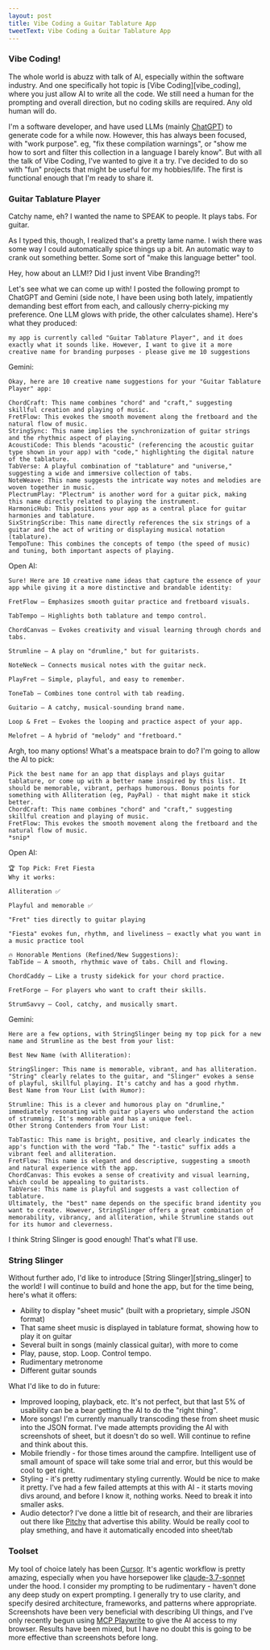 ```yaml
---
layout: post
title: Vibe Coding a Guitar Tablature App
tweetText: Vibe Coding a Guitar Tablature App
---
```


<h3>Vibe Coding!</h3>
The whole world is abuzz with talk of AI, especially within the software industry.  And one specifically hot topic is [Vibe Coding][vibe_coding], where you just allow AI to write all the code.  We still need a human for the prompting and overall direction, but no coding skills are required.  Any old human will do.

I'm a software developer, and have used LLMs (mainly [ChatGPT][chat_gpt]) to generate code for a while now.  However, this has always been focused, with "work purpose".  eg, "fix these compilation warnings", or "show me how to sort and filter this collection in a language I barely know".  But with all the talk of Vibe Coding, I've wanted to give it a try.  I've decided to do so with "fun" projects that might be useful for my hobbies/life.  The first is functional enough that I'm ready to share it.

<h3>Guitar Tablature Player</h3>
Catchy name, eh?  I wanted the name to SPEAK to people.  It plays tabs.  For guitar.  

As I typed this, though, I realized that's a pretty lame name.  I wish there was some way I could automatically spice things up a bit.  An automatic way to crank out something better.  Some sort of "make this language better" tool.

Hey, how about an LLM!?  Did I just invent Vibe Branding?!  

Let's see what we can come up with!  I posted the following prompt to ChatGPT and Gemini (side note, I have been using both lately, impatiently demanding best effort from each, and callously cherry-picking my preference.  One LLM glows with pride, the other calculates shame).  Here's what they produced:

<pre><code class="wrapped-code">my app is currently called "Guitar Tablature Player", and it does exactly what it sounds like. However, I want to give it a more creative name for branding purposes - please give me 10 suggestions</code></pre>

Gemini:
<pre><code class="wrapped-code">Okay, here are 10 creative name suggestions for your "Guitar Tablature Player" app:

ChordCraft: This name combines "chord" and "craft," suggesting skillful creation and playing of music.
FretFlow: This evokes the smooth movement along the fretboard and the natural flow of music.
StringSync: This name implies the synchronization of guitar strings and the rhythmic aspect of playing.
AcoustiCode: This blends "acoustic" (referencing the acoustic guitar type shown in your app) with "code," highlighting the digital nature of the tablature.
TabVerse: A playful combination of "tablature" and "universe," suggesting a wide and immersive collection of tabs.
NoteWeave: This name suggests the intricate way notes and melodies are woven together in music.
PlectrumPlay: "Plectrum" is another word for a guitar pick, making this name directly related to playing the instrument.
HarmonicHub: This positions your app as a central place for guitar harmonies and tablature.
SixStringScribe: This name directly references the six strings of a guitar and the act of writing or displaying musical notation (tablature).
TempoTune: This combines the concepts of tempo (the speed of music) and tuning, both important aspects of playing.</code></pre>

Open AI:
<pre><code class="wrapped-code">Sure! Here are 10 creative name ideas that capture the essence of your app while giving it a more distinctive and brandable identity:

FretFlow – Emphasizes smooth guitar practice and fretboard visuals.

TabTempo – Highlights both tablature and tempo control.

ChordCanvas – Evokes creativity and visual learning through chords and tabs.

Strumline – A play on "drumline," but for guitarists.

NoteNeck – Connects musical notes with the guitar neck.

PlayFret – Simple, playful, and easy to remember.

ToneTab – Combines tone control with tab reading.

Guitario – A catchy, musical-sounding brand name.

Loop & Fret – Evokes the looping and practice aspect of your app.

Melofret – A hybrid of "melody" and "fretboard."</code></pre>

Argh, too many options!  What's a meatspace brain to do?  I'm going to allow the AI to pick:

<pre><code class="wrapped-code">Pick the best name for an app that displays and plays guitar tablature, or come up with a better name inspired by this list. It should be memorable, vibrant, perhaps humorous. Bonus points for something with Alliteration (eg, PayPal) - that might make it stick better. 
ChordCraft: This name combines "chord" and "craft," suggesting skillful creation and playing of music.
FretFlow: This evokes the smooth movement along the fretboard and the natural flow of music.
*snip*</code></pre>

Open AI:
<pre><code class="wrapped-code">🏆 Top Pick: Fret Fiesta
Why it works:

Alliteration ✅

Playful and memorable ✅

"Fret" ties directly to guitar playing

"Fiesta" evokes fun, rhythm, and liveliness — exactly what you want in a music practice tool

🔥 Honorable Mentions (Refined/New Suggestions):
TabTide – A smooth, rhythmic wave of tabs. Chill and flowing.

ChordCaddy – Like a trusty sidekick for your chord practice.

FretForge – For players who want to craft their skills.

StrumSavvy – Cool, catchy, and musically smart.</code></pre>

Gemini:
```
Here are a few options, with StringSlinger being my top pick for a new name and Strumline as the best from your list:

Best New Name (with Alliteration):

StringSlinger: This name is memorable, vibrant, and has alliteration. "String" clearly relates to the guitar, and "Slinger" evokes a sense of playful, skillful playing. It's catchy and has a good rhythm.
Best Name from Your List (with Humor):

Strumline: This is a clever and humorous play on "drumline," immediately resonating with guitar players who understand the action of strumming. It's memorable and has a unique feel.
Other Strong Contenders from Your List:

TabTastic: This name is bright, positive, and clearly indicates the app's function with the word "Tab." The "-tastic" suffix adds a vibrant feel and alliteration.
FretFlow: This name is elegant and descriptive, suggesting a smooth and natural experience with the app.
ChordCanvas: This evokes a sense of creativity and visual learning, which could be appealing to guitarists.
TabVerse: This name is playful and suggests a vast collection of tablature.
Ultimately, the "best" name depends on the specific brand identity you want to create. However, StringSlinger offers a great combination of memorability, vibrancy, and alliteration, while Strumline stands out for its humor and cleverness.
```

I think String Slinger is good enough! That's what I'll use.

<h3>String Slinger</h3>
Without further ado, I'd like to introduce [String Slinger][string_slinger] to the world!  I will continue to build and hone the app, but for the time being, here's what it offers:

* Ability to display "sheet music" (built with a proprietary, simple JSON format)
* That same sheet music is displayed in tablature format, showing how to play it on guitar
* Several built in songs (mainly classical guitar), with more to come
* Play, pause, stop.  Loop.  Control tempo.
* Rudimentary metronome
* Different guitar sounds

What I'd like to do in future:

* Improved looping, playback, etc.  It's not perfect, but that last 5% of usability can be a bear getting the AI to do the "right thing".
* More songs!  I'm currently manually transcoding these from sheet music into the JSON format.  I've made attempts providing the AI with screenshots of sheet, but it doesn't do so well.  Will continue to refine and think about this.
* Mobile friendly - for those times around the campfire.  Intelligent use of small amount of space will take some trial and error, but this would be cool to get right.
* Styling - it's pretty rudimentary styling currently.  Would be nice to make it pretty.  I've had a few failed attempts at this with AI - it starts moving divs around, and before I know it, nothing works.  Need to break it into smaller asks.
* Audio detector?  I've done a little bit of research, and their are libraries out there like [Pitchy][pitchy] that advertise this ability.  Would be really cool to play smething, and have it automatically encoded into sheet/tab

<h3>Toolset</h3>

My tool of choice lately has been [Cursor][cursor].  It's agentic workflow is pretty amazing, especially when you have horsepower like [claude-3.7-sonnet][claude] under the hood.  I consider my prompting to be rudimentary - haven't done any deep study on expert prompting.  I generally try to use clarity, and specify desired architecture, frameworks, and patterns where appropriate.  Screenshots have been very beneficial with describing UI things, and I've only recently begun using [MCP Playwrite][mcp_playwrite] to give the AI access to my browser.  Results have been mixed, but I have no doubt this is going to be more effective than screenshots before long.

[mcp_playwrite]: https://github.com/executeautomation/mcp-playwright
[string_slinger]: https://martyice.github.io/tabs/index.html
[cursor]: https://www.cursor.com/
[vibe_coding]: https://en.wikipedia.org/wiki/Vibe_coding
[chat_gpt]: https://chatgpt.com/
[claude]: https://www.anthropic.com/claude/sonnet
[gemini]: https://gemini.google.com/
[pitchy]: https://github.com/vadymmarkov/Pitchy